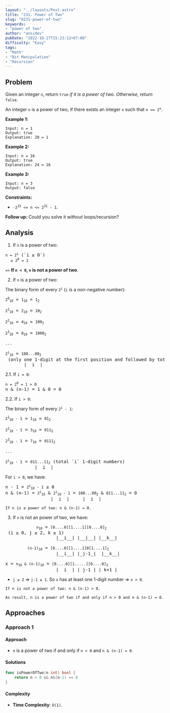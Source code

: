 ```yaml
---
layout: "../layouts/Post.astro"
title: "231. Power of Two"
slug: "0231-power-of-two"
keywords:
- "power of two"
author: "ansidev"
pubDate: "2022-10-27T15:23:12+07:00"
difficulty: "Easy"
tags:
- "Math"
- "Bit Manipulation"
- "Recursion"
---
```

## Problem

Given an integer `n`, return `true` *if it is a power of two. Otherwise, return* `false`.

An integer `n` is a power of two, if there exists an integer `x` such that <code>n == 2<sup>x</sup></code>.

**Example 1:**

```
Input: n = 1
Output: true
Explanation: 20 = 1
```
**Example 2:**

```
Input: n = 16
Output: true
Explanation: 24 = 16
```
**Example 3:**

```
Input: n = 3
Output: false
```

**Constraints:**

- <code>-2<sup>31</sup> <= n <= 2<sup>31</sup> - 1</code>.

**Follow up:** Could you solve it without loops/recursion?

## Analysis

1. If `n` is a power of two:

<pre>
<code>n = 2<sup>i</sup></code> (`i ≥ 0`)
  <code>≥ 2<sup>0</sup> = 1</code>
</pre>

`=>` **If `n < 0`, `n` is not a power of two**.

2. If `n` is a power of two:

The binary form of every <code>2<sup>i</sup></code> (`i` is a non-negative number):

<pre>
<code>2<sup>0</sup><sub>10</sub></code> = <code>1<sub>10</sub></code> = <code>1<sub>2</sub></code>

<code>2<sup>1</sup><sub>10</sub></code> = <code>2<sub>10</sub></code> = <code>10<sub>2</sub></code>

<code>2<sup>2</sup><sub>10</sub></code> = <code>4<sub>10</sub></code> = <code>100<sub>2</sub></code>

<code>2<sup>3</sup><sub>10</sub></code> = <code>8<sub>10</sub></code> = <code>1000<sub>2</sub></code>

<code>...</code>

<code>2<sup>i</sup><sub>10</sub></code> = <code>100...00<sub>2</sub></code> (only one 1-digit at the first position and followed by total `i` 0-digit numbers)
       |__i__|
</pre>

2.1. If `i = 0`:
<pre>
<code>n = 2<sup>0</sup> = 1 > 0</code>
n & (n-1) = 1 & 0 = 0
</pre>


2.2. If `i > 0`:

The binary form of every <code>2<sup>i</sup> - 1</code>:

<pre>
<code>2<sup>1</sup><sub>10</sub> - 1</code> = <code>1<sub>10</sub></code> = <code>01<sub>2</sub></code>

<code>2<sup>2</sup><sub>10</sub> - 1</code> = <code>3<sub>10</sub></code> = <code>011<sub>2</sub></code>

<code>2<sup>3</sup><sub>10</sub> - 1</code> = <code>7<sub>10</sub></code> = <code>0111<sub>2</sub></code>

<code>...</code>

<code>2<sup>i</sup><sub>10</sub> - 1</code> = <code>011...11<sub>2</sub></code> (total `i` 1-digit numbers)
           |__i__|
</pre>

For `i > 0`, we have:

<pre>
n - 1 = <code>2<sup>i</sup><sub>10</sub> - 1</code> ≥ 0
n & (n-1) = <code>2<sup>i</sup><sub>10</sub></code> & <code>2<sup>i</sup><sub>10</sub> - 1</code> = <code>100...00<sub>2</sub></code> & <code>011...11<sub>2</sub></code> = 0
                 |__i__|     |__i__|
</pre>

```
If n is a power of two: n & (n-1) = 0.
```

3. If `n` is not an power of two, we have:
<pre>
    <code>         n<sub>10</sub></code> = <code>[0....0][1....1][0....0]<sub>2</sub></code> (i ≥ 0, j ≥ 2, k ≥ 1)
                   |__i__| |__j__| |__k__|

    <code>     (n-1)<sub>10</sub></code> = <code>[0....0][1....1]0[1....1]<sub>2</sub></code>
                   |__i__| |_j-1_|  |__k__|

x = <code>n<sub>10</sub> & (n-1)<sub>10</sub></code> = <code>[0....0][1.....][0....0]<sub>2</sub></code>
                   |__i__| |_j-1_| |_k+1_|
</pre>

- `j ≥ 2` => `j-1 ≥ 1`. So `x` has at least one 1-digit number => `x > 0`.

```
If n is not a power of two: n & (n-1) > 0.
```

```
As result, n is a power of two if and only if n > 0 and n & (n-1) = 0.
```
## Approaches

### Approach 1

#### Approach

- `n` is a power of two if and only if `n > 0` and `n & (n-1) = 0`.

#### Solutions

```go
func isPowerOfTwo(n int) bool {
	return n > 0 && n&(n-1) == 0
}
```

#### Complexity

- **Time Complexity**: `O(1)`.
